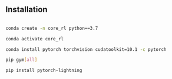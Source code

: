 ## Installation

````bash

conda create -n core_rl python==3.7

conda activate core_rl

conda install pytorch torchvision cudatoolkit=10.1 -c pytorch

pip gym[all]

pip install pytorch-lightning

````